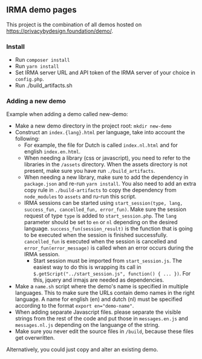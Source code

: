 ## IRMA demo pages

This project is the combination of all demos hosted on https://privacybydesign.foundation/demo/.

### Install
* Run `composer install`
* Run `yarn install`
* Set IRMA server URL and API token of the IRMA server of your choice in `config.php`.
* Run ./build_artifacts.sh

### Adding a new demo
Example when adding a demo called new-demo:
* Make a new demo directory in the project root: `mkdir new-demo`
* Construct an `index.{lang}.html` per language, take into account the following:
   * For example, the file for Dutch is called `index.nl.html` and for english `index.en.html`. 
   * When needing a library (css or javascript), you need to refer to the libraries in the `/assets` directory. When the assets directory is not present, make sure you have run `./build_artifacts`.
   * When needing a new library, make sure to add the dependency in `package.json` and re-run `yarn install`. You also need to add an extra copy rule in `./build-artifacts` to copy the dependency from `node_modules` to `assets` and ru-run this script.
   * IRMA sessions can be started using `start_session(type, lang, success_fun, cancelled_fun, error_fun)`.
   Make sure the session request of type `type` is added to `start_session.php`. The `lang` parameter should be set to 
   `en` or `nl` depending on the desired language. `success_fun(session_result)` is the function that is going to be executed when the
   session is finished successfully. `cancelled_fun` is executed when the session is cancelled and `error_fun(error_message)` is
   called when an error occurs during the IRMA session.
        * Start session must be imported from `start_session.js`. The easiest way to do this is wrapping its call in
        `$.getScript("../start_session.js", function() { ... })`. For this, jquery and irmajs are needed as dependencies.
* Make a `name.sh` script where the demo's name is specified in multiple languages. This to make sure the URLs contain demo names in the right language. A name for english (en) and dutch (nl) must be specified according to the format `export en="demo-name"`.
* When adding separate Javascript files. please separate the visible strings from the rest of the code and put those in `messages.en.js` and `messages.nl.js` depending on the languange of the string.
* Make sure you never edit the source files in `/build`, because these files get overwritten.
        
Alternatively, you could just copy and alter an existing demo.
